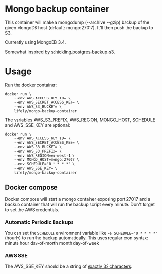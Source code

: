 # Mongo backup container
This container will make a mongodump (--archive --gzip) backup of the given MongoDB host (default: mongo:27017). It'll then push the backup to S3.

Currently using MongoDB 3.4.

Somewhat inspired by [schickling/postgres-backup-s3](https://hub.docker.com/r/schickling/postgres-backup-s3/).

# Usage
Run the docker container:

    docker run \
        --env AWS_ACCESS_KEY_ID= \
        --env AWS_SECRET_ACCESS_KEY= \
        --env AWS_S3_BUCKET= \
        lifely/mongo-backup-container

The variables AWS_S3_PREFIX, AWS_REGION, MONGO_HOST, SCHEDULE and AWS_SSE_KEY are optional:

    docker run \
        --env AWS_ACCESS_KEY_ID= \
        --env AWS_SECRET_ACCESS_KEY= \
        --env AWS_S3_BUCKET= \
        --env AWS_S3_PREFIX= \
        --env AWS_REGION=eu-west-1 \
        --env MONGO_HOST=mongo:27017 \
        --env SCHEDULE="0 * * * *" \
        --env AWS_SSE_KEY= \
        lifely/mongo-backup-container

## Docker compose
Docker compose will start a mongo container exposing port 27017 and a backup container that will run the backup script every minute. Don't forget to set the AWS credentials.

### Automatic Periodic Backups
You can set the `SCHEDULE` environment variable like `-e SCHEDULE="0 * * * *"` (hourly) to run the backup automatically. This uses regular cron syntax: minute hour day-of-month month day-of-week

### AWS SSE
The AWS_SSE_KEY should be a string of [exactly 32 characters](https://stackoverflow.com/a/35905265).
